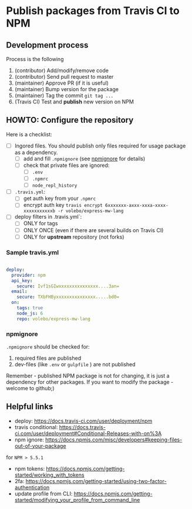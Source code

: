 # Publish packages from Travis CI to NPM

## Development process

Process is the following

1. (contributor) Add/modify/remove code
2. (contributor) Send pull request to master
3. (maintainer) Approve PR (if it is useful)
4. (maintainer) Bump version for the package
5. (maintainer) Tag the commit `git tag ...`
6. (Travis CI) Test and **publish** new version on NPM

## HOWTO: Configure the repository

Here is a checklist:

- [ ] Ingored files. You should publish only files required for usage package as a dependency.
  - [ ] add and fill `.npmignore` (see [npmignore](#npmignore) for details)
  - [ ] check that private files are ignored:
    - [ ] `.env`
    - [ ] `.npmrc`
    - [ ] `node_repl_history`
- [ ] `.travis.yml`:
  - [ ] get auth key from your `.npmrc`
  - [ ] encrypt auth key `travis encrypt 6xxxxxxx-axxx-xxxa-xxxx-xxxxxxxxxxxb -r volebo/express-mw-lang`
- [ ] deploy filters in .travis.yml`:
  - [ ] ONLY for tags
  - [ ] ONLY ONCE (even if there are several builds on Travis CI)
  - [ ] ONLY for **upstream** repository (not forks)

### Sample travis.yml

```yaml

deploy:
  provider: npm
  api_key:
    secure: Ivf1sGIwxxxxxxxxxxxxxxx....3an=
  email:
    secure: TXbFHByxxxxxxxxxxxxxxx.....bd0=
  on:
    tags: true
    node_js: 6
    repo: volebo/express-mw-lang

```

### npmignore

`.npmignore` should be checked for:

1. required files are published
2. dev-files (like `.env` or `gulpfile` ) are not published

Remember - published NPM package is not for changing, it is just a dependency for other packages. If you want to modify the package - welcome to github;)

## Helpful links

- deploy: https://docs.travis-ci.com/user/deployment/npm
- travis conditional: https://docs.travis-ci.com/user/deployment#Conditional-Releases-with-on%3A
- npm ignore: https://docs.npmjs.com/misc/developers#keeping-files-out-of-your-package

for `NPM > 5.5.1`

- npm tokens: https://docs.npmjs.com/getting-started/working_with_tokens
- 2fa: https://docs.npmjs.com/getting-started/using-two-factor-authentication
- update profile from CLI: https://docs.npmjs.com/getting-started/modifying_your_profile_from_command_line
